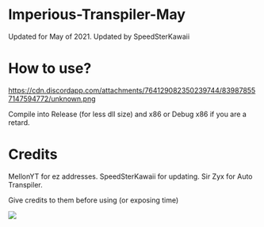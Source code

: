 # Imperious-Transpiler-May

Updated for May of 2021. Updated by SpeedSterKawaii

# How to use?

https://cdn.discordapp.com/attachments/764129082350239744/839878557147594772/unknown.png

Compile into Release (for less dll size) and x86 or Debug x86 if you are a retard.

# Credits

MellonYT for ez addresses.
SpeedSterKawaii for updating.
Sir Zyx for Auto Transpiler.

Give credits to them before using (or exposing time)

<img src="images/myimage.jpg">
